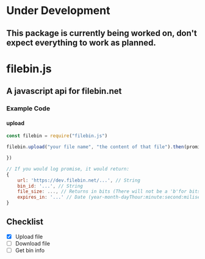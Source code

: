 # Under Development
This package is currently being worked on, don't expect everything to work as planned.
---

# filebin.js
A javascript api for filebin.net
---
### Example Code
#### upload
```js
const filebin = require("filebin.js")

filebin.upload("your file name", "the content of that file").then(promise => {

})

// If you would log promise, it would return:
{
    url: 'https://dev.filebin.net/...', // String
    bin_id: '...', // String
    file_size: ..., // Returns in bits (There will not be a 'b'for bits included.) - Integer
    expires_in: '...' // Date (year-month-dayThour:minute:second:miliseconds) - String
}
```

## Checklist

- [x] Upload file
- [ ] Download file
- [ ] Get bin info
